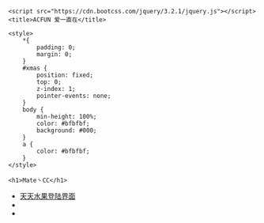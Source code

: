 
<!DOCTYPE html>
<html lang="en">

<head>
    <meta charset="UTF-8">
    <meta name="viewport" content="width=device-width, initial-scale=1.0">
    <meta http-equiv="X-UA-Compatible" content="ie=edge">

    <script src="https://cdn.bootcss.com/jquery/3.2.1/jquery.js"></script>
    <title>ACFUN 爱一直在</title>

    <style>
        *{
            padding: 0;
            margin: 0;
        }
        #xmas {
            position: fixed;
            top: 0;
            z-index: 1;
            pointer-events: none;
        }
        body {
            min-height: 100%;
            color: #bfbfbf;
            background: #000;
        }
        a {
            color: #bfbfbf;
        }
    </style>
</head>

<body>
    <canvas id="xmas"></canvas>

    <h1>Mate丶CC</h1>
<ul>
    <li><a href="matecc/ttfruit.html">天天水果登陆界面</a></li>
    <li></li>
    <li></li>
</ul>



<script src="matecc/js/canvas.js"></script>

<script>
    $.get('/login',{"acc":"root","pass":"123456"},function(res){
        console.log(res);
    },'json');
</script>

</body>

</html>
